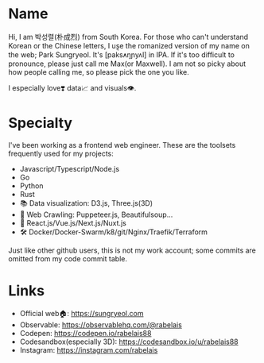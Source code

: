 # Name
Hi, I am 박성렬(朴成烈) from South Korea. For those who can't understand Korean or the Chinese letters, I use the romanized version of my name on the web; Park Sungryeol. It's [pak̚s̕ʌŋɲyʌl] in IPA. If it's too difficult to pronounce, please just call me Max(or Maxwell). I am not so picky about how people calling me, so please pick the one you like.

I especially love❣️ data📈 and visuals👁️.

# Specialty
I've been working as a frontend web engineer. These are the toolsets frequently used for my projects:

 - Javascript/Typescript/Node.js
 - Go
 - Python
 - Rust
 - 📚 Data visualization: D3.js, Three.js(3D)
 - 🧶 Web Crawling: Puppeteer.js, Beautifulsoup...
 - 👀 React.js/Vue.js/Next.js/Nuxt.js
 - 🛠 Docker/Docker-Swarm/k8/git/Nginx/Traefik/Terraform

Just like other github users, this is not my work account; some commits are omitted from my code commit table.

# Links

- Official web🏠: https://sungryeol.com
- Observable: https://observablehq.com/@rabelais
- Codepen: https://codepen.io/rabelais88
- Codesandbox(especially 3D): https://codesandbox.io/u/rabelais88
- Instagram: https://instagram.com/rabelais
